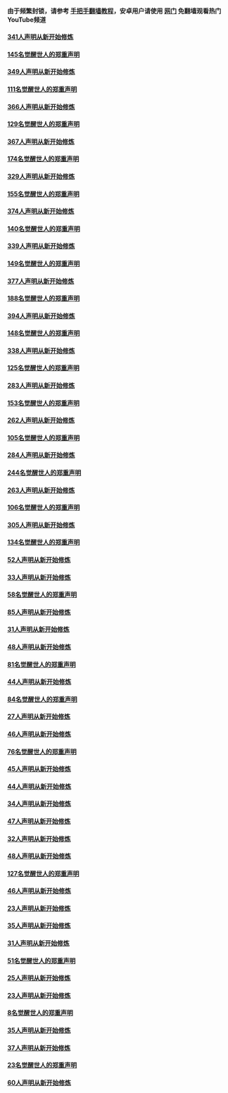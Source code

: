 #### 由于频繁封锁，请参考 [手把手翻墙教程](https://github.com/gfw-breaker/guides/wiki/)，安卓用户请使用 [网门](https://github.com/gfw-breaker/nogfw/blob/master/dl.md?t=06242300) 免翻墙观看热门YouTube频道 

#### [341人声明从新开始修炼](../pages/91/427255.md?t=06242300) 

#### [145名觉醒世人的郑重声明](../pages/91/427254.md?t=06242300) 

#### [349人声明从新开始修炼](../pages/91/426969.md?t=06242300) 

#### [111名觉醒世人的郑重声明](../pages/91/426968.md?t=06242300) 

#### [366人声明从新开始修炼](../pages/91/426737.md?t=06242300) 

#### [129名觉醒世人的郑重声明](../pages/91/426736.md?t=06242300) 

#### [367人声明从新开始修炼](../pages/91/426421.md?t=06242300) 

#### [174名觉醒世人的郑重声明](../pages/91/426420.md?t=06242300) 

#### [329人声明从新开始修炼](../pages/91/426139.md?t=06242300) 

#### [155名觉醒世人的郑重声明](../pages/91/426138.md?t=06242300) 

#### [374人声明从新开始修炼](../pages/91/425811.md?t=06242300) 

#### [140名觉醒世人的郑重声明](../pages/91/425810.md?t=06242300) 

#### [339人声明从新开始修炼](../pages/91/425690.md?t=06242300) 

#### [149名觉醒世人的郑重声明](../pages/91/425689.md?t=06242300) 

#### [377人声明从新开始修炼](../pages/91/424867.md?t=06242300) 

#### [188名觉醒世人的郑重声明](../pages/91/424866.md?t=06242300) 

#### [394人声明从新开始修炼](../pages/91/423914.md?t=06242300) 

#### [148名觉醒世人的郑重声明](../pages/91/423913.md?t=06242300) 

#### [338人声明从新开始修炼](../pages/91/423540.md?t=06242300) 

#### [125名觉醒世人的郑重声明](../pages/91/423539.md?t=06242300) 

#### [283人声明从新开始修炼](../pages/91/423296.md?t=06242300) 

#### [153名觉醒世人的郑重声明](../pages/91/423295.md?t=06242300) 

#### [262人声明从新开始修炼](../pages/91/423004.md?t=06242300) 

#### [105名觉醒世人的郑重声明](../pages/91/423003.md?t=06242300) 

#### [284人声明从新开始修炼](../pages/91/422707.md?t=06242300) 

#### [244名觉醒世人的郑重声明](../pages/91/422706.md?t=06242300) 

#### [263人声明从新开始修炼](../pages/91/422553.md?t=06242300) 

#### [106名觉醒世人的郑重声明](../pages/91/422552.md?t=06242300) 

#### [305人声明从新开始修炼](../pages/91/422153.md?t=06242300) 

#### [134名觉醒世人的郑重声明](../pages/91/422152.md?t=06242300) 

#### [52人声明从新开始修炼](../pages/91/421846.md?t=06242300) 

#### [33人声明从新开始修炼](../pages/91/421804.md?t=06242300) 

#### [58名觉醒世人的郑重声明](../pages/91/421845.md?t=06242300) 

#### [85人声明从新开始修炼](../pages/91/421769.md?t=06242300) 

#### [31人声明从新开始修炼](../pages/91/421763.md?t=06242300) 

#### [48人声明从新开始修炼](../pages/91/421605.md?t=06242300) 

#### [81名觉醒世人的郑重声明](../pages/91/421656.md?t=06242300) 

#### [44人声明从新开始修炼](../pages/91/421544.md?t=06242300) 

#### [84名觉醒世人的郑重声明](../pages/91/421543.md?t=06242300) 

#### [27人声明从新开始修炼](../pages/91/421465.md?t=06242300) 

#### [46人声明从新开始修炼](../pages/91/421454.md?t=06242300) 

#### [76名觉醒世人的郑重声明](../pages/91/421453.md?t=06242300) 

#### [45人声明从新开始修炼](../pages/91/421452.md?t=06242300) 

#### [44人声明从新开始修炼](../pages/91/421422.md?t=06242300) 

#### [34人声明从新开始修炼](../pages/91/421322.md?t=06242300) 

#### [47人声明从新开始修炼](../pages/91/421264.md?t=06242300) 

#### [32人声明从新开始修炼](../pages/91/421225.md?t=06242300) 

#### [48人声明从新开始修炼](../pages/91/421202.md?t=06242300) 

#### [127名觉醒世人的郑重声明](../pages/91/421224.md?t=06242300) 

#### [46人声明从新开始修炼](../pages/91/421203.md?t=06242300) 

#### [23人声明从新开始修炼](../pages/91/421138.md?t=06242300) 

#### [35人声明从新开始修炼](../pages/91/421122.md?t=06242300) 

#### [31人声明从新开始修炼](../pages/91/421081.md?t=06242300) 

#### [51名觉醒世人的郑重声明](../pages/91/421080.md?t=06242300) 

#### [25人声明从新开始修炼](../pages/91/421020.md?t=06242300) 

#### [23人声明从新开始修炼](../pages/91/420884.md?t=06242300) 

#### [8名觉醒世人的郑重声明](../pages/91/420883.md?t=06242300) 

#### [35人声明从新开始修炼](../pages/91/420809.md?t=06242300) 

#### [37人声明从新开始修炼](../pages/91/420766.md?t=06242300) 

#### [23名觉醒世人的郑重声明](../pages/91/420765.md?t=06242300) 

#### [60人声明从新开始修炼](../pages/91/420727.md?t=06242300) 


